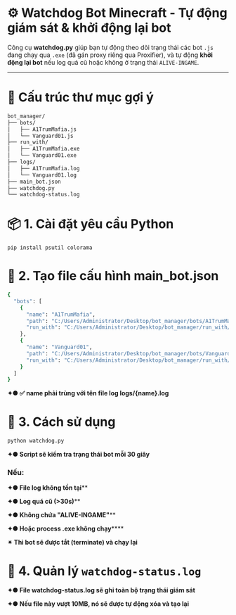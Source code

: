 # ⚙️ Watchdog Bot Minecraft - Tự động giám sát & khởi động lại bot

Công cụ **watchdog.py** giúp bạn tự động theo dõi trạng thái các bot `.js` đang chạy qua `.exe` (đã gán proxy riêng qua Proxifier), và tự động **khởi động lại bot** nếu log quá cũ hoặc không ở trạng thái `ALIVE-INGAME`.

---

# 📁 Cấu trúc thư mục gợi ý

```bash
bot_manager/
├── bots/
│   ├── A1TrumMafia.js
│   └── Vanguard01.js
├── run_with/
│   ├── A1TrumMafia.exe
│   └── Vanguard01.exe
├── logs/
│   ├── A1TrumMafia.log
│   └── Vanguard01.log
├── main_bot.json
├── watchdog.py
└── watchdog-status.log

```

# 📦 1. Cài đặt yêu cầu Python
```bash
pip install psutil colorama
```


# 📄 2. Tạo file cấu hình main_bot.json
```bash
{
  "bots": [
    {
      "name": "A1TrumMafia",
      "path": "C:/Users/Administrator/Desktop/bot_manager/bots/A1TrumMafia.js",
      "run_with": "C:/Users/Administrator/Desktop/bot_manager/run_with/A1TrumMafia.exe"
    },
    {
      "name": "Vanguard01",
      "path": "C:/Users/Administrator/Desktop/bot_manager/bots/Vanguard01.js",
      "run_with": "C:/Users/Administrator/Desktop/bot_manager/run_with/Vanguard01.exe"
    }
  ]
}
```
**✦● ✅ name phải trùng với tên file log logs/{name}.log**


# 🚀 3. Cách sử dụng
```bash
python watchdog.py
```

**✦● Script sẽ kiểm tra trạng thái bot mỗi 30 giây**

### Nếu:

 **✦● File log không tồn tại****

 **✦● Log quá cũ (>30s)****

 **✦● Không chứa "ALIVE-INGAME"****

 **✦● Hoặc process .exe không chạy******

**✴ Thì bot sẽ được tắt (terminate) và chạy lại**


# 📜 4. Quản lý ```watchdog-status.log```

**✦● File watchdog-status.log sẽ ghi toàn bộ trạng thái giám sát**

**✦● Nếu file này vượt 10MB, nó sẽ được tự động xóa và tạo lại**
